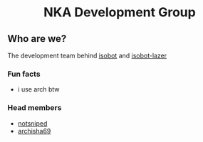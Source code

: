 <h1 align='center'>NKA Development Group</h1>

## Who are we?
The development team behind [isobot](https://github.com/PyBotDevs/isobot-python) and [isobot-lazer](https://github.com/notsniped/isobot-lazer)

### Fun facts
- i use arch btw

### Head members
- [notsniped](https://github.com/notsniped)
- [archisha69](https://github.com/archisha69)

<!--

**Here are some ideas to get you started:**

🙋‍♀️ A short introduction - what is your organization all about?
🌈 Contribution guidelines - how can the community get involved?
👩‍💻 Useful resources - where can the community find your docs? Is there anything else the community should know?
🍿 Fun facts - what does your team eat for breakfast?
🧙 Remember, you can do mighty things with the power of [Markdown](https://docs.github.com/github/writing-on-github/getting-started-with-writing-and-formatting-on-github/basic-writing-and-formatting-syntax)
-->
